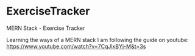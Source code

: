 # ExerciseTracker
MERN Stack - Exercise Tracker

Learning the ways of a MERN stack
I am following the guide on youtube: https://www.youtube.com/watch?v=7CqJlxBYj-M&t=3s
